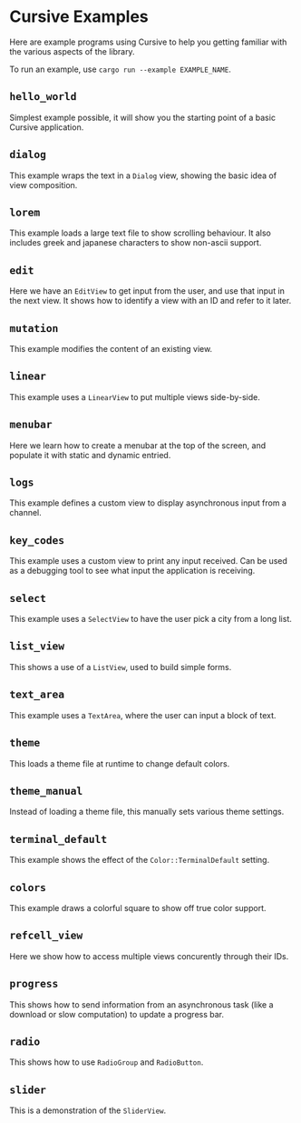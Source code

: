 # Cursive Examples

Here are example programs using Cursive to help you getting familiar with the
various aspects of the library.

To run an example, use `cargo run --example EXAMPLE_NAME`.

## `hello_world`

Simplest example possible, it will show you the starting point of a basic
Cursive application.

## `dialog`

This example wraps the text in a `Dialog` view, showing the basic idea of view
composition.

## `lorem`

This example loads a large text file to show scrolling behaviour. It also
includes greek and japanese characters to show non-ascii support.

## `edit`

Here we have an `EditView` to get input from the user, and use that input in
the next view. It shows how to identify a view with an ID and refer to it
later.

## `mutation`

This example modifies the content of an existing view.

## `linear`

This example uses a `LinearView` to put multiple views side-by-side.

## `menubar`

Here we learn how to create a menubar at the top of the screen, and populate
it with static and dynamic entried.

## `logs`

This example defines a custom view to display asynchronous input from a
channel.

## `key_codes`

This example uses a custom view to print any input received. Can be used as a
debugging tool to see what input the application is receiving.

## `select`

This example uses a `SelectView` to have the user pick a city from a long list.

## `list_view`

This shows a use of a `ListView`, used to build simple forms.

## `text_area`

This example uses a `TextArea`, where the user can input a block of text.

## `theme`

This loads a theme file at runtime to change default colors.

## `theme_manual`

Instead of loading a theme file, this manually sets various theme settings.

## `terminal_default`

This example shows the effect of the `Color::TerminalDefault` setting.

## `colors`

This example draws a colorful square to show off true color support.

## `refcell_view`

Here we show how to access multiple views concurently through their IDs.

## `progress`

This shows how to send information from an asynchronous task (like a download
or slow computation) to update a progress bar.

## `radio`

This shows how to use `RadioGroup` and `RadioButton`.

## `slider`

This is a demonstration of the `SliderView`.
